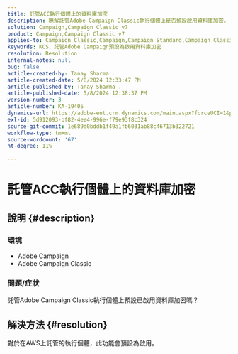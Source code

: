 ```yaml
---
title: 託管ACC執行個體上的資料庫加密
description: 瞭解託管Adobe Campaign Classic執行個體上是否預設啟用資料庫加密。
solution: Campaign,Campaign Classic v7
product: Campaign,Campaign Classic v7
applies-to: Campaign Classic,Campaign,Campaign Standard,Campaign Classic v7
keywords: KCS，託管Adobe Campaign預設為啟用資料庫加密
resolution: Resolution
internal-notes: null
bug: false
article-created-by: Tanay Sharma .
article-created-date: 5/8/2024 12:33:47 PM
article-published-by: Tanay Sharma .
article-published-date: 5/8/2024 12:38:37 PM
version-number: 3
article-number: KA-19405
dynamics-url: https://adobe-ent.crm.dynamics.com/main.aspx?forceUCI=1&pagetype=entityrecord&etn=knowledgearticle&id=ca348334-370d-ef11-9f8a-6045bd026dc7
exl-id: 5d912093-bf82-4ee4-996e-f79e93f8c324
source-git-commit: 1e689d0bddb1f49a1fb6031ab88c46713b322721
workflow-type: tm+mt
source-wordcount: '67'
ht-degree: 11%

---
```


# 託管ACC執行個體上的資料庫加密

## 說明 {#description}


### 環境

- Adobe Campaign
- Adobe Campaign Classic


### 問題/症狀

託管Adobe Campaign Classic執行個體上預設已啟用資料庫加密嗎？


## 解決方法 {#resolution}


對於在AWS上託管的執行個體，此功能會預設為啟用。

